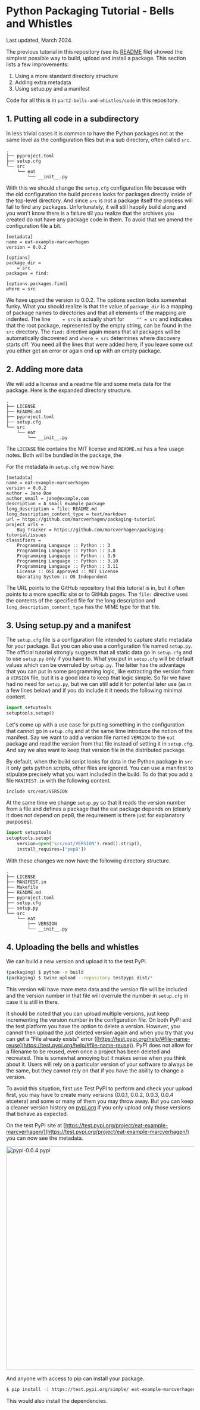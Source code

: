 # Python Packaging Tutorial - Bells and Whistles

Last updated, March 2024.

The previous tutorial in this repository (see its [README](../part1-basics/README.md) file) showed the simplest possible way to build, upload and install a package. This section lists a few improvements:

1. Using a more standard directory structure
2. Adding extra metadata
3. Using setup.py and a manifest

Code for all this is in `part2-bells-and-whistles/code` in this repository.


## 1. Putting all code in a subdirectory

In less trivial cases it is common to have the Python packages not at the same level as the configuration files but in a sub directory, often called `src`.

```
.
├── pyproject.toml
├── setup.cfg
└── src
    └── eat
        └── __init__.py
```

With this we should change the `setup.cfg` configuration file because with the old configuration the build process looks for packages directly inside of the top-level directory. And since `src` is not a package itself the process will fail to find any packages. Unfortunately, it will still happily build along and you won't know there is a failure till you realize that the archives you created do not have any package code in them. To avoid that we amend the configuration file a bit.

```properties
[metadata]
name = eat-example-marcverhagen
version = 0.0.2

[options]
package_dir = 
    = src
packages = find:

[options.packages.find]
where = src
```

We have upped the version to 0.0.2. The options section looks somewhat funky. What you should realize is that the value of `package_dir` is a mapping of package names to directories and that all elements of the mapping are indented. The line `    = src` is actually short for `    "" = src`  and indicates that the root package, represented by the empty string, can be found in the `src` directory. The `find:` directive again means that all packages will be automatically discovered and `where = src` determines where discovery starts off. You need all the lines that were added here, if you leave some out you either get an error or again end up with an empty package.


## 2. Adding more data

We will add a license and a readme file and some meta data for the package. Here is the expanded directory structure.

```
.
├── LICENSE
├── README.md
├── pyproject.toml
├── setup.cfg
└── src
    └── eat
        └── __init__.py
```

The `LICENSE` file contains the MIT license and `README.md` has a few usage notes. Both will be bundled in the package, the 

For the metadata in `setup.cfg` we now have:

```properties
[metadata]
name = eat-example-marcverhagen
version = 0.0.2
author = Jane Doe
author_email = jane@example.com
description = A small example package
long_description = file: README.md
long_description_content_type = text/markdown
url = https://github.com/marcverhagen/packaging-tutorial
project_urls =
    Bug Tracker = https://github.com/marcverhagen/packaging-tutorial/issues
classifiers =
    Programming Language :: Python :: 3
    Programming Language :: Python :: 3.8
    Programming Language :: Python :: 3.9
    Programming Language :: Python :: 3.10
    Programming Language :: Python :: 3.11
    License :: OSI Approved :: MIT License
    Operating System :: OS Independent
```

The URL points to the GitHub repository that this tutorial is in, but it often points to a more specific site or to GitHub pages. The `file:` directive uses the contents of the specified file for the long description and `long_description_content_type` has the MIME type for that file.


## 3. Using setup.py and a manifest

The `setup.cfg` file is a configuration file intended to capture static metadata for your package. But you can also use a configuration file named `setup.py`. The official tutorial strongly suggests that all static data go in `setup.cfg` and to use `setup.py` only if you have to. What you put in `setup.cfg` will be default values which can be overruled by `setup.py`. The latter has the advantage that you can put in some programming logic, like extracting the version from a `VERSION` file, but it is a good idea to keep that logic simple. So far we have had no need for `setup.py`, but we can still add it for potential later use (as in a few lines below) and if you do include it it needs the following minimal content.

```python
import setuptools
setuptools.setup()
```

Let's come up with a use case for putting something in the configuration that cannot go in `setup.cfg` and at the same time introduce the notion of the manifest. Say we want to add a version file named `VERSION` to the `eat` package and read the version from that file instead of setting it in `setup.cfg`. And say we also want to keep that version file in the distributed package.

By default, when the build script looks for data in the Python package in `src` it only gets python scripts, other files are ignored. You can use a manifest to stipulate precisely what you want included in the build. To do that you add a file `MANIFEST.in` with the following content.

```
include src/eat/VERSION
```

At the same time we change `setup.py` so that it reads the version number from a file and defines a package that the eat package depends on (clearly it does not depend on pep8, the requirement is there just for explanatory purposes).

```python
import setuptools
setuptools.setup(
    version=open('src/eat/VERSION').read().strip(),
    install_requires=['pep8'])
```

With these changes we now have the following directory structure.

```
.
├── LICENSE
├── MANIFEST.in
├── Makefile
├── README.md
├── pyproject.toml
├── setup.cfg
├── setup.py
└── src
    └── eat
        ├── VERSION
        └── __init__.py
```


## 4. Uploading the bells and whistles

We can build a new version and upload it to the test PyPI.

```bash
(packaging) $ python -m build
(packaging) $ twine upload --repository testpypi dist/*
```

<!--
Huh? The wheel misses a whole bunch of files that are in the tar including the VERSION file mentioned in the manifest and the manifest itself, but also the readme file and many others.
-->

This version will have more meta data and the version file will be included and the version number in that file will overrule the number in `setup.cfg` in case it is still in there.

It should be noted that you can upload multiple versions, just keep incrementing the version number in the configuration file. On both PyPI and the test platform you have the option to delete a version. However, you cannot then upload the just deleted version again and when you try that you can get a "File already exists" error ([https://test.pypi.org/help/#file-name-reuse](https://test.pypi.org/help/#file-name-reuse)). PyPI does not allow for a filename to be reused, even once a project has been deleted and recreated. This is somewhat annoying but it makes sense when you think about it. Users will rely on a particular version of your software to always be the same, but they cannot rely on that if you have the ability to change a version.

To avoid this situation, first use Test PyPI to perform and check your upload first, you may have to create many versions (0.0.1, 0.0.2, 0.0.3, 0.0.4 etcetera) and some or many of them you may throw away. But you can keep a cleaner version history on [pypi.org](https://pypi.org/) if you only upload only those versions that behave as expected.

On the test PyPI site at [https://test.pypi.org/project/eat-example-marcverhagen/](https://test.pypi.org/project/eat-example-marcverhagen/) you can now see the metadata.

<img src="images/pypi-0.0.4.png" alt="pypi-0.0.4.pypi" width="600" />

And anyone with access to pip can install your package.

```bash
$ pip install -i https://test.pypi.org/simple/ eat-example-marcverhagen
```

This would also install the dependencies.
